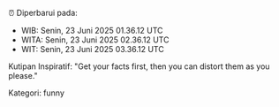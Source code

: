 ⏰ Diperbarui pada:
- WIB: Senin, 23 Juni 2025 01.36.12 UTC
- WITA: Senin, 23 Juni 2025 02.36.12 UTC
- WIT: Senin, 23 Juni 2025 03.36.12 UTC

Kutipan Inspiratif:
"Get your facts first, then you can distort them as you please."


Kategori: funny

